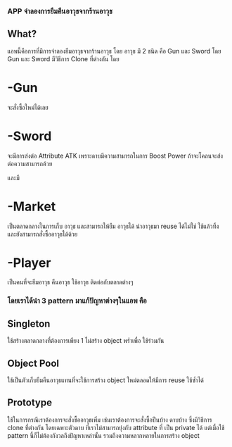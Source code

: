 
### APP จำลองการยืมคืนอาวุธจากร้านอาวุธ
## What?
แอพนี้คือการที่มีการจำลองยืมอาวุธจากร้านอาวุธ โดย อาวุธ มี 2 ชนิด คือ Gun และ Sword
โดย Gun และ Sword มีวิธีการ Clone ที่ต่างกัน 
โดย 
# -Gun
จะสั่งซื้อใหม่ได้เลย
# -Sword
จะมีการส่งต่อ Attribute ATK เพราะดาบมีความสามารถในการ Boost Power ถ้าจะโคลนจะส่งต่อความสามารถด้วย

และมี 
# -Market
เป็นตลาดกลางในการเก็บ อาวุธ และสามารถให้ยืม อาวุธได้ นำอาวุธมา reuse ได้ไม่ใช่ ใช้แล้วทิ้ง และยังสามารถสั่งซื้ออาวุธได้ด้วย

# -Player
เป็นคนที่จะยืมอาวุธ คืนอาวุธ ใช้อาวุธ ติดต่อกับตลาดต่างๆ

### โดยเราได้นำ 3 pattern มาแก้ปัญหาต่างๆในแอพ คือ


## Singleton 
ใช้สร้างตลาดกลางที่ต้องการเพียง 1 ไม่สร้าง object พร่ำเพื่อ ใช้ร่วมกัน
## Object Pool
ใช้เป็นตัวเก็บยืมคืนอาวุธแทนที่จะใช้การสร้าง object ใหม่ตลอดให้มีการ reuse ใช้ซ้ำได้
## Prototype 
ใช้ในการกรณีเราต้องการจะสั่งซื้ออาวุธเพิ่ม เช่นเราต้องการจะสั่งซื้อปืนบ้าง ดาบบ้าง ซึ่งมีวิธีการ clone ที่ต่างกัน
โดยเฉพาะตัวดาบ ที่เราไม่สามารถยุ่งกับ attribute ที่ เป็น private ได้ แต่เมื่อใช้ pattern นี้ก็ไม่ต้องกังวลถึงปัญหาเหล่านั้น รวมถึงความหลากหลายในการสร้าง object
